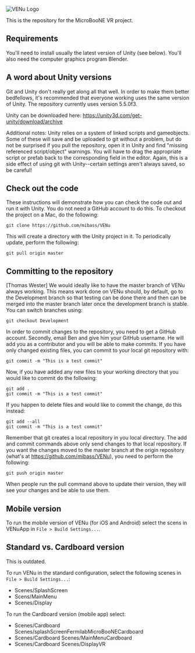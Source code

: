 ![VENu Logo](http://venu.physics.ox.ac.uk/downloads/venuLogoWrittenAndImage.png)

This is the repository for the MicroBooNE VR project. 

## Requirements

You'll need to install usually the latest version of Unity (see below). You'll also need the computer graphics program Blender. 

## A word about Unity versions

Git and Unity don't really get along all that well. In order to make them better bedfellows, it's recommended that everyone working uses the same version of Unity. The repository currently uses version 5.5.0f3.

Unity can be downloaded here: https://unity3d.com/get-unity/download/archive

Additional notes: Unity relies on a system of linked scripts and gameobjects. Some of these will save and be uploaded to git without a problem, but do not be surprised if you pull the repository, open it in Unity and find "missing referenced script/object" warnings. You will have to drag the appropriate script or prefab back to the corresponding field in the editor. Again, this is a side effect of using git with Unity--certain settings aren't always saved, so be careful!

## Check out the code

These instructions will demonstrate how you can check the code out and run it with Unity. You do not need a GitHub account to do this. To checkout the project on a Mac, do the following:

    git clone https://github.com/mibass/VENu

This will create a directory with the Unity project in it. To periodically update, perform the following:

    git pull origin master

## Committing to the repository 

[Thomas Wester] We would ideally like to have the master branch of VENu always working. This means work done on VENu should, by default, go to the Development branch so that testing can be done there and then can be merged into the master branch later once the development branch is stable. You can switch branches using:

    git checkout Development

In order to commit changes to the repository, you need to get a GitHub account. Secondly, email Ben and give him your GitHub username. He will add you as a contributor and you will be able to make commits. If you have only changed existing files, you can commit to your local git repository with:

    git commit -m "This is a test commit"
    
Now, if you have added any new files to your working directory that you would like to commit do the following:

    git add .
    git commit -m "This is a test commit"
    
If you happen to delete files and would like to commit the change, do this instead:

    git add --all
    git commit -m "This is a test commit"

Remember that git creates a local repository in you local directory. The add and commit commands above only send changes to that local repository. If you want the changes moved to the master branch at the origin repository (what's at https://github.com/mibass/VENu), you need to perform the following:

    git push origin master
    
When people run the pull command above to update their version, they will see your changes and be able to use them. 

## Mobile version

To run the mobile version of VENu (for iOS and Android) select the scens in VENuApp in `File > Build Settings...`.

## Standard vs. Cardboard version

This is outdated.

To run VENu in the standard configuration, select the following scenes in `File > Build Settings...`:
* Scenes/SplashScreen
* Scens/MainMenu
* Scenes/Display

To run the Cardboard version (mobile app) select:
* Scenes/Cardboard Scenes/splashScreenFermilabMicroBooNECardboard
* Scenes/Cardboard Scenes/MainMenuCardboard
* Scenes/Cardboard Scenes/DisplayVR
